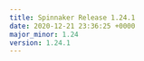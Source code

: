 ```yaml
---
title: Spinnaker Release 1.24.1
date: 2020-12-21 23:36:25 +0000
major_minor: 1.24
version: 1.24.1
---
```


<script src="https://gist.github.com/spinnaker-release/25abcd046795c6f34bb2d8d4977f0415.js?file=1.24.1.md"></script>
<script src="https://gist.github.com/spinnaker-release/25abcd046795c6f34bb2d8d4977f0415.js?file=1.24.0.md"></script>
